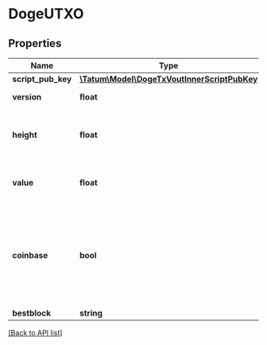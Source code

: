# DogeUTXO

## Properties

Name | Type | Description | Notes
------------ | ------------- | ------------- | -------------
**script_pub_key** | [**\Tatum\Model\DogeTxVoutInnerScriptPubKey**](DogeTxVoutInnerScriptPubKey.md) |  | [optional]
**version** | **float** | The version of the transaction | [optional]
**height** | **float** | The height (number) of the block where the transaction is included in | [optional]
**value** | **float** | The amount of the UTXO (in 1/1000000 DOGE) | [optional]
**coinbase** | **bool** | If set to \&quot;true\&quot;, the transaction is a coinbase transaction (a transaction created by a Bitcoin miner to collect their reward) | [optional]
**bestblock** | **string** | The block hash | [optional]

[[Back to API list]](../../README.md#api-endpoints)
